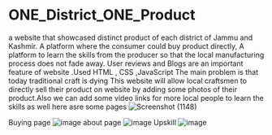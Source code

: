 # ONE_District_ONE_Product
 a website that showcased distinct product of each district of Jammu and Kashmir. A platform where the consumer could buy product directly, A platform to learn the skills from the producer so that the local manufacturing process does not fade away. User reviews and Blogs are an important feature of website .Used HTML , CSS ,JavaScript
The main problem is that today traditional craft is dying This website will allow local craftsmen to directly sell their product on website by adding some photos of their product.Also we can add some video links for more local people to learn the skills as well 
here asre some pages
![Screenshot (1148)](https://github.com/Mansi-Shahi2025/ONE_District_ONE_Product/assets/166232766/ea854a78-bddb-4b02-b3b4-d17701a4c560)

Buying page
![image](https://github.com/Mansi-Shahi2025/ONE_District_ONE_Product/assets/166232766/0317d42d-4648-4ce2-953b-bdfd253ec7a7)
about page
![image](https://github.com/Mansi-Shahi2025/ONE_District_ONE_Product/assets/166232766/ade8a2c4-58e2-4b81-8650-ec54eec32cf9)
Upskill
![image](https://github.com/Mansi-Shahi2025/ONE_District_ONE_Product/assets/166232766/4c4dcacb-984b-4b8e-9c48-420569251260)

